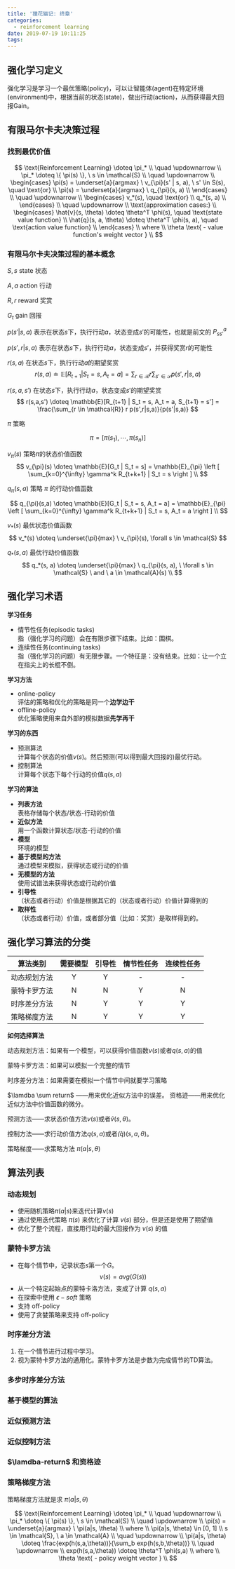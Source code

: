 ```yaml
---
title: '狸花猫记: 终章'
categories:
  - reinforcement learning
date: 2019-07-19 10:11:25
tags:
---
```


## 强化学习定义

强化学习是学习一个最优策略(policy)，可以让智能体(agent)在特定环境(environment)中，根据当前的状态(state)，做出行动(action)，从而获得最大回报Gain。

## 有限马尔卡夫决策过程

### 找到最优价值

$$
\text{Reinforcement Learning} \doteq \pi_* \\
\quad \updownarrow \\
\pi_* \doteq \{ \pi(s) \}, \ s \in \mathcal{S} \\
\quad \updownarrow \\
\begin{cases}
\pi(s) = \underset{a}{argmax} \ v_{\pi}(s' | s, a), \ s' \in S(s), \quad \text{or} \\
\pi(s) = \underset{a}{argmax} \ q_{\pi}(s, a) \\
\end{cases} \\
\quad \updownarrow \\
\begin{cases}
v_*(s), \quad \text{or} \\
q_*(s, a) \\
\end{cases} \\
\quad \updownarrow \\
\text{approximation cases:} \\
\begin{cases}
\hat{v}(s, \theta) \doteq \theta^T \phi(s), \quad \text{state value function} \\
\hat{q}(s, a, \theta) \doteq \theta^T \phi(s, a), \quad \text{action value function} \\
\end{cases} \\
where \\
\theta \text{ - value function's weight vector } \\
$$


### 有限马尔卡夫决策过程的基本概念

$S, s$ state 状态

$A, a$ action 行动

$R, r$ reward 奖赏

$G_t$ gain 回报

$p(s' | s, a)$ 表示在状态$s$下，执行行动$a$，状态变成$s'$的可能性，也就是前文的 $P_{ss'}^a$

$p(s', r | s, a)$ 表示在状态$s$下，执行行动$a$，状态变成$s'$，并获得奖赏$r$的可能性

$r(s, a)$ 在状态$s$下，执行行动$a$的期望奖赏
$$
r(s,a) \doteq \mathbb{E}[R_{t+1} | S_t = s, A_t = a] = \sum_{r \in \mathcal{R}} r \sum_{s' \in \mathcal{S}} p(s', r|s,a)
$$

$r(s, a, s')$ 在状态$s$下，执行行动$a$，状态变成$s'$的期望奖赏
$$
r(s,a,s') \doteq \mathbb{E}[R_{t+1} | S_t = s, A_t = a, S_{t+1} = s'] = \frac{\sum_{r \in \mathcal{R}} r  p(s',r|s,a)}{p(s'|s,a)}
$$

$\pi$ 策略

$$
\pi = [\pi(s_1), \cdots, \pi(s_n)]
$$

$v_{\pi}(s)$ 策略$\pi$的状态价值函数
$$
v_{\pi}(s) \doteq \mathbb{E}[G_t | S_t = s] = \mathbb{E}_{\pi} \left [ \sum_{k=0}^{\infty} \gamma^k R_{t+k+1} | S_t = s \right  ] \\
$$

$q_{\pi}(s, a)$ 策略 $\pi$ 的行动价值函数

$$
q_{\pi}(s,a) \doteq \mathbb{E}[G_t | S_t = s, A_t = a] = \mathbb{E}_{\pi} \left [ \sum_{k=0}^{\infty} \gamma^k R_{t+k+1} | S_t = s, A_t = a \right  ] \\
$$

$v_{*}(s)$ 最优状态价值函数
$$
v_*(s) \doteq \underset{\pi}{max} \ v_{\pi}(s), \forall s \in \mathcal{S}
$$

$q_{*}(s, a)$ 最优行动价值函数
$$
q_*(s, a) \doteq \underset{\pi}{max} \ q_{\pi}(s, a), \ \forall s \in \mathcal{S} \ and \ a \in \mathcal{A}(s) \\
$$

## 强化学习术语

**学习任务**

- 情节性任务(episodic tasks)    
指（强化学习的问题）会在有限步骤下结束。比如：围棋。
- 连续性任务(continuing tasks)    
指（强化学习的问题）有无限步骤。一个特征是：没有结束。比如：让一个立在指尖上的长棍不倒。

**学习方法**

- online-policy    
评估的策略和优化的策略是同一个**边学边干**
- offline-policy        
优化策略使用来自外部的模拟数据**先学再干**

**学习的东西**

- 预测算法        
计算每个状态的价值$v(s)$。然后预测(可以得到最大回报的)最优行动。
- 控制算法        
计算每个状态下每个行动的价值$q(s,a)$


**学习的算法**

- **列表方法**  
表格存储每个状态/状态-行动的价值
- **近似方法**  
用一个函数计算状态/状态-行动的价值
- **模型**   
环境的模型
- **基于模型的方法**   
通过模型来模拟，获得状态或行动的价值
- **无模型的方法**   
使用试错法来获得状态或行动的价值
- **引导性**  
（状态或者行动）价值是根据其它的（状态或者行动）价值计算得到的
- **取样性**  
（状态或者行动）价值，或者部分值（比如：奖赏）是取样得到的。

## 强化学习算法的分类


|   算法类别    | 需要模型  | 引导性    | 情节性任务    | 连续性任务    |
|:------------: |:--------: |:------:   |:----------:   |:----------:   |
| 动态规划方法  |     Y     |    Y      |      -        |      -        |
| 蒙特卡罗方法  |     N     |    N      |      Y        |      N        |
| 时序差分方法  |     N     |    Y      |      Y        |      Y        |
| 策略梯度方法  |     N     |    Y      |      Y        |      Y        |

**如何选择算法**

动态规划方法：如果有一个模型，可以获得价值函数$v(s)$或者$q(s, a)$的值

蒙特卡罗方法：如果可以模拟一个完整的情节

时序差分方法：如果需要在模拟一个情节中间就要学习策略

$\lamdba \sum return$ ——用来优化近似方法中的误差。
资格迹——用来优化近似方法中价值函数的微分。

预测方法——求状态价值方法$v(s)$或者$\hat{v}(s, \theta)$。

控制方法——求行动价值方法$q(s, a)$或者$\hat(q)(s, a, \theta)$。

策略梯度——求策略方法 $\pi(a|s, \theta)$

## 算法列表

### 动态规划

- 使用随机策略$\pi (a|s)$来迭代计算$v(s)$
- 通过使用迭代策略 $\pi(s)$ 来优化了计算 $v(s)$ 部分，但是还是使用了期望值
- 优化了整个流程，直接用行动的最大回报作为 $v(s)$ 的值


### 蒙特卡罗方法

- 在每个情节中，记录状态$s$第一个$G$。
$$
v(s) = avg(G(s))
$$
- 从一个特定起始点的蒙特卡洛方法，变成了计算 $q(s, a)$
- 在探索中使用 $\epsilon-soft$ 策略
- 支持 off-policy
- 使用了贪婪策略来支持 off-policy

### 时序差分方法

1. 在一个情节进行过程中学习。
2. 视为蒙特卡罗方法的通用化。蒙特卡罗方法是步数为完成情节的TD算法。

### 多步时序差分方法

### 基于模型的算法

### 近似预测方法

### 近似控制方法

### $\lamdba-return$ 和资格迹

### 策略梯度方法

策略梯度方法就是求 $\pi(a | s, \theta)$

$$
\text{Reinforcement Learning} \doteq \pi_* \\
\quad \updownarrow \\
\pi_* \doteq \{ \pi(s) \}, \ s \in \mathcal{S} \\
\quad \updownarrow \\
\pi(s) = \underset{a}{argmax} \ \pi(a|s, \theta) \\
where \\
\pi(a|s, \theta) \in [0, 1] \\
s \in \mathcal{S}, \ a \in \mathcal{A} \\
\quad \updownarrow \\
\pi(a|s, \theta) \doteq \frac{exp(h(s,a,\theta))}{\sum_b exp(h(s,b,\theta))} \\
\quad \updownarrow \\
exp(h(s,a,\theta)) \doteq \theta^T \phi(s,a) \\
where \\
\theta \text{ - policy weight vector } \\
$$
